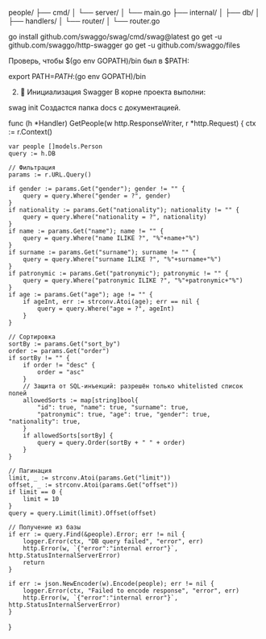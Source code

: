 people/
├── cmd/
│   └── server/
│       └── main.go
├── internal/
│   ├── db/
│   ├── handlers/
│   └── router/
│       └── router.go


go install github.com/swaggo/swag/cmd/swag@latest
go get -u github.com/swaggo/http-swagger
go get -u github.com/swaggo/files

Проверь, чтобы $(go env GOPATH)/bin был в $PATH:


export PATH=$PATH:$(go env GOPATH)/bin

2. 📂 Инициализация Swagger
В корне проекта выполни:


swag init
Создастся папка docs с документацией.



func (h *Handler) GetPeople(w http.ResponseWriter, r *http.Request) {
	ctx := r.Context()

	var people []models.Person
	query := h.DB

	// Фильтрация
	params := r.URL.Query()

	if gender := params.Get("gender"); gender != "" {
		query = query.Where("gender = ?", gender)
	}
	if nationality := params.Get("nationality"); nationality != "" {
		query = query.Where("nationality = ?", nationality)
	}
	if name := params.Get("name"); name != "" {
		query = query.Where("name ILIKE ?", "%"+name+"%")
	}
	if surname := params.Get("surname"); surname != "" {
		query = query.Where("surname ILIKE ?", "%"+surname+"%")
	}
	if patronymic := params.Get("patronymic"); patronymic != "" {
		query = query.Where("patronymic ILIKE ?", "%"+patronymic+"%")
	}
	if age := params.Get("age"); age != "" {
		if ageInt, err := strconv.Atoi(age); err == nil {
			query = query.Where("age = ?", ageInt)
		}
	}

	// Сортировка
	sortBy := params.Get("sort_by")
	order := params.Get("order")
	if sortBy != "" {
		if order != "desc" {
			order = "asc"
		}
		// Защита от SQL-инъекций: разрешён только whitelisted список полей
		allowedSorts := map[string]bool{
			"id": true, "name": true, "surname": true,
			"patronymic": true, "age": true, "gender": true, "nationality": true,
		}
		if allowedSorts[sortBy] {
			query = query.Order(sortBy + " " + order)
		}
	}

	// Пагинация
	limit, _ := strconv.Atoi(params.Get("limit"))
	offset, _ := strconv.Atoi(params.Get("offset"))
	if limit == 0 {
		limit = 10
	}
	query = query.Limit(limit).Offset(offset)

	// Получение из базы
	if err := query.Find(&people).Error; err != nil {
		logger.Error(ctx, "DB query failed", "error", err)
		http.Error(w, `{"error":"internal error"}`, http.StatusInternalServerError)
		return
	}

	if err := json.NewEncoder(w).Encode(people); err != nil {
		logger.Error(ctx, "Failed to encode response", "error", err)
		http.Error(w, `{"error":"internal error"}`, http.StatusInternalServerError)
	}
}





